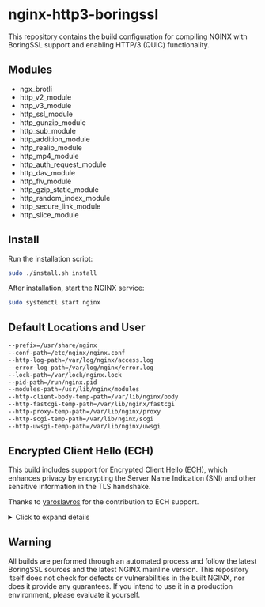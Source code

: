 # nginx-http3-boringssl

This repository contains the build configuration for compiling NGINX with BoringSSL support and enabling HTTP/3 (QUIC) functionality.

## Modules

- ngx_brotli
- http_v2_module
- http_v3_module
- http_ssl_module
- http_gunzip_module
- http_sub_module
- http_addition_module
- http_realip_module
- http_mp4_module
- http_auth_request_module
- http_dav_module
- http_flv_module
- http_gzip_static_module
- http_random_index_module
- http_secure_link_module
- http_slice_module

## Install

Run the installation script:

```sh
sudo ./install.sh install
```

After installation, start the NGINX service:

```sh
sudo systemctl start nginx
```

## Default Locations and User

```sh
--prefix=/usr/share/nginx 
--conf-path=/etc/nginx/nginx.conf 
--http-log-path=/var/log/nginx/access.log 
--error-log-path=/var/log/nginx/error.log 
--lock-path=/var/lock/nginx.lock 
--pid-path=/run/nginx.pid 
--modules-path=/usr/lib/nginx/modules 
--http-client-body-temp-path=/var/lib/nginx/body 
--http-fastcgi-temp-path=/var/lib/nginx/fastcgi 
--http-proxy-temp-path=/var/lib/nginx/proxy 
--http-scgi-temp-path=/var/lib/nginx/scgi 
--http-uwsgi-temp-path=/var/lib/nginx/uwsgi
```

## Encrypted Client Hello (ECH)

This build includes support for Encrypted Client Hello (ECH), which enhances privacy by encrypting the Server Name Indication (SNI) and other sensitive information in the TLS handshake.

Thanks to [yaroslavros](https://github.com/yaroslavros/nginx/) for the contribution to ECH support.

<details>
<summary>Click to expand details</summary>

### Configuration

#### ssl_ech configuration directive

To enable ECH for a given server configure ssl_ech as follows:
> ssl_ech *public_name* *config_id* *[key=file]* [noretry]

- *public_name* is mandatory. It needs to be set to FQDN to be populated in clear-text SNI of Outer ClientHello. It's highly recommended to have a server block matching that *public_name* and providing a valid certificate for it, otherwise ECH retry mechanism will not work.
- *config_id* is mandatory. It is a number between 0 and 255 identifying ECH configuration. Running multiple configurations with the same id is possible but will reduce performance as server will need to try multiple encryption keys.
- *key=file* is optional. It specifies a *file* with PEM encoded X25519 private key. If it is not specified, key will be generated dynamically on each restart/configuration reload. It is highly recommended to generate and use a static key unless you have DNS automation to update HTTPS DNS record each time new key is generated.
- *noretry* is an optional flag to remove given configuration from retry list or generated ECHConfigList for DNS record. It should be used for historic rotated out keys that may still be used by clients due to caching. Valid configuration requires at least one `ssl_ech` entry without `noretry` flag.

It is possible to have multiple `ssl_ech` configurations in a given server block. `ssl_ech` configurations from multiple server blocks under the same listener will be automatically aggregated. Note that TLS 1.3 must be enabled for `ssl_ech` to be accepted.

#### Generating ECH key

The only KEM supported for ECH in BoringSSL is X25519, HKDF-SHA256, so X25519 key is required. To generate one with OpenSSL run

```sh
openssl genpkey -out ech.key -algorithm X25519
```

#### Populating DNS records

After parsing configuration Nginx will dump encoded ECHConfigList into error_log similarly to

```sh
server ech.example.com ECH config for HTTPS DNS record ech="AEX+DQBB8QAgACBl2nj6LhmbUqJJseiydASRUkdmEQGq/u/e5fXDLsFJSAAEAAEAAQASY2xvdWRmbGFyZS1lY2guY29tAAA="
```

For ECH to work this encoded configuration needs to be added to HTTPS record. Typical HTTPS record looks like this:

```sh
kdig +short crypto.cloudflare.com https
1 . alpn=http/1.1,h2 ipv4hint=162.159.137.85,162.159.138.85 ech=AEX+DQBB8QAgACBl2nj6LhmbUqJJseiydASRUkdmEQGq/u/e5fXDLsFJSAAEAAEAAQASY2xvdWRmbGFyZS1lY2guY29tAAA= ipv6hint=2606:4700:7::a29f:8955,2606:4700:7::a29f:8a55
```

For ECH operation only `ech` is required, other attributes are optional.

</details>

## Warning

All builds are performed through an automated process and follow the latest BoringSSL sources and the latest NGINX mainline version. This repository itself does not check for defects or vulnerabilities in the built NGINX, nor does it provide any guarantees. If you intend to use it in a production environment, please evaluate it yourself.

